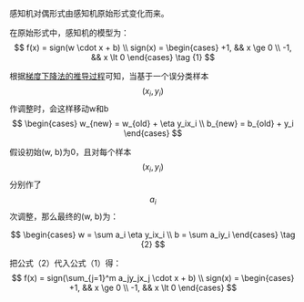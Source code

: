 感知机对偶形式由感知机原始形式变化而来。  

在原始形式中，感知机的模型为：  
$$
f(x) = sign(w \cdot x + b)   \\
sign(x) = 
\begin{cases}
 +1, && x \ge 0 \\
 -1, && x \lt 0
 \end{cases} \tag {1}
$$

根据[梯度下降法的推导过程](Chapter2/3.md)可知，当基于一个误分类样本$$(x_i, y_i)$$作调整时，会这样移动w和b   
$$
\begin{cases}
w_{new} = w_{old} + \eta y_ix_i \\
b_{new} = b_{old} + y_i
\end{cases}
$$

假设初始(w, b)为0，且对每个样本$$(x_i, y_i)$$分别作了$$a_i$$次调整，那么最终的(w, b)为：  

$$
\begin{cases}
w = \sum a_i \eta y_ix_i \\
b = \sum a_iy_i
\end{cases} \tag {2}
$$

把公式（2）代入公式（1）得：  
$$
f(x) = sign(\sum_{j=1}^m a_jy_jx_j \cdot x + b)   \\
sign(x) = 
\begin{cases}
 +1, && x \ge 0 \\
 -1, && x \lt 0
 \end{cases}
$$